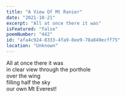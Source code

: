 ```yaml
---
title: "A View Of Mt Ranier"
date: "2021-10-21"
excerpt: "All at once there it was"
isFeatured: "false"
poemNumber: "442"
id: "afa4c924-8333-4fa9-8ee9-78a849ecff75"
location: "Unknown"
---
```


All at once there it was  
in clear view through the porthole  
over the wing  
filling half the sky  
our own Mt Everest!
